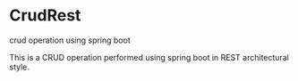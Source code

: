 # CrudRest
crud operation using spring boot


This is a CRUD operation performed using spring boot in REST architectural style.
